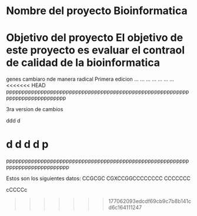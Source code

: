 Nombre del proyecto 
Bioinformatica
====================================================================================
Objetivo del proyecto
 El objetivo de este proyecto es evaluar el contraol de calidad de  la bioinformatica
=====================================================================================

genes cambiaro nde manera radical
Primera edicion
...
...
...
...
...
...
...
<<<<<<< HEAD
ppppppppppppppppppppppppppppppppppppppppppppppppppppppppppppppppppppppppppppp



3ra  version de cambios 

ddd
d

d
d
d
d
p
=======
pppppppppppppppppppppppppppppppppppppppppppppppppppppppppppppppppppppppppppppp

Estos son los siguientes  datos: CCGCGC
CGXCCGGCCCCCCCC
CCCCCCC

cCCCCc
>>>>>>> 177062093edcdf69cb9c7b8b141cd6c164111247
